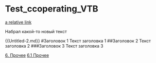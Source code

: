 # Test_ccoperating_VTB

[a relative link](Untitled-2.md)

Набрал какой-то новый текст

{{Untitled-2.md}}
#Заголовок 1
Текст заголовка 1
##Заголовок 2
Текст заголовка 2
###Заголовок 3
Текст заголовка 3

[6. Прочее](Прочее)
[6.1 Прочее](Прочее/6.1%20Прочее.md)